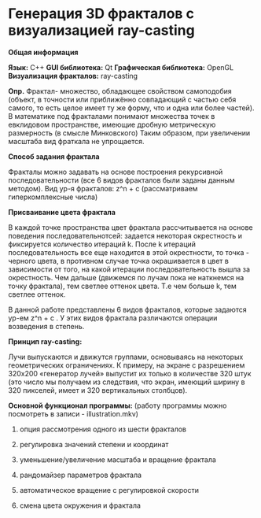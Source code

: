 # Генерация 3D фракталов c визуализацией ray-casting

**Общая информация**

**Язык:** С++
**GUI библиотека:** Qt 
**Графическая библиотека:** OpenGL
**Визуализация фракталов:** ray-casting

**Опр.** Фрактал- множество, обладающее свойством самоподобия (объект, в точности или приближённо совпадающий с частью себя самого, то есть целое имеет ту же форму, что и одна или более частей). В математике под фракталами понимают множества точек в евклидовом пространстве, имеющие дробную метрическую размерность (в смысле Минковского)
Таким образом, при увеличении масштаба вид фраткала не упрощается.

**Способ задания фрактала**
 
Фракталы можно задавать на основе построения рекурсивной последовательности (все 6 видов фракталов были заданы данным методом). Вид ур-я фракталов: z^n + с (рассматриваем гиперкомплексные числа)


**Присваивание цвета фрактала**

В каждой точке пространства цвет фрактала рассчитывается на основе поведения последовательнотсей: задается некоторая окрестность и фиксируется количество итераций k. После k итераций последовательность все еще находится в этой окрестности, то точка - черного цвета, в противном случае точка окрашивается в цвет в зависимости от того, на какой итерации последовательность вышла за окрестность. Чем дальше (движемся по лучам пока не наткнемся на точку фрактала), тем светлее оттенок цвета. Т.е чем больше k, тем светлее оттенок.

В данной работе представлены 6 видов фракталов, которые задаются ур-ем  z^n + c . У этих видов фрактала различаются операции возведения в степень.

**Принцип ray-casting:** 

Лучи выпускаются и движутся группами, основываясь на некоторых геометрических ограничениях. К примеру, на экране с разрешением 320х200 «генератор лучей» выпустит их только в количестве 320 штук (это число мы получаем из следствия, что экран, имеющий ширину в 320 пикселей, имеет и 320 вертикальных столбцов).

**Основной функционал программы:** (работу программы можно посмотреть в записи - illustration.mkv)

1) опция рассмотрения одного из шести фракталов

2) регулировка значений степени и координат

3) уменьшение/увеличение масштаба и вращение фрактала

4) рандомайзер параметров фрактала

5) автоматическое вращение с регулировкой скорости

6) смена цвета окружения и фрактала

